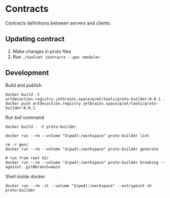 # Contracts
Contracts definitions between servers and clients.

## Updating contract
1. Make changes in proto files
2. Run `./toolset contracts --gen <module>`


## Development
Build and publish
```shell
docker build -t artdecoction.registry.jetbrains.space/p/wt/tools/proto-builder:0.0.1 .
docker push artdecoction.registry.jetbrains.space/p/wt/tools/proto-builder:0.0.1
```

Run buf command
```shell
docker build . -t proto-builder

docker run --rm --volume "$(pwd):/workspace" proto-builder lint

rm -r gen/
docker run --rm --volume "$(pwd):/workspace" proto-builder generate

# run from root dir
docker run --rm --volume "$(pwd):/workspace" proto-builder breaking --against .git#branch=main
```

Shell inside docker
```shell
docker run --rm -it --volume "$(pwd):/workspace" --entrypoint sh proto-builder
```
